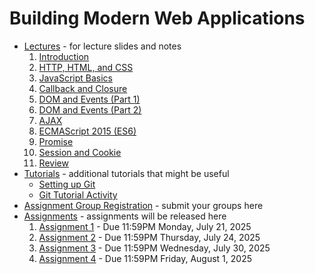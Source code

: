 # Building Modern Web Applications

* [Lectures](./lectures) - for lecture slides and notes
    1. [Introduction](./lectures/lecture0.pdf)
    2. [HTTP, HTML, and CSS](./lectures/lecture1.pdf)
    3. [JavaScript Basics](./lectures/lecture2.pdf)
    4. [Callback and Closure](./lectures/lecture3.pdf)
    5. [DOM and Events (Part 1)](./lectures/lecture4.pdf)
    6. [DOM and Events (Part 2)](./lectures/lecture5.pdf)
    7. [AJAX](./lectures/lecture6.pdf)
    8. [ECMAScript 2015 (ES6)](./lectures/lecture7.pdf)
    9. [Promise](./lectures/lecture8.pdf)
    10. [Session and Cookie](./lectures/lecture9.pdf)
    11. [Review](./lectures/review.pdf)
* [Tutorials](./tutorials) - additional tutorials that might be useful
    * [Setting up Git](./tutorials/git-setup.md)
	* [Git Tutorial Activity](./tutorials/git-tutorial.pdf)
* [Assignment Group Registration](https://forms.gle/JuSf8aXsvPbZ4c157) - submit your groups here
* [Assignments](./assignments) - assignments will be released here
    1. [Assignment 1](./assignments/assignment-1) - Due 11:59PM Monday, July 21, 2025
    2. [Assignment 2](./assignments/assignment-2) - Due 11:59PM Thursday, July 24, 2025
    3. [Assignment 3](./assignments/assignment-3) - Due 11:59PM Wednesday, July 30, 2025
    4. [Assignment 4](./assignments/assignment-4) - Due 11:59PM Friday, August 1, 2025
